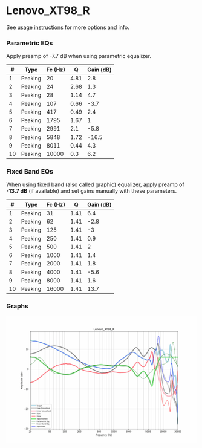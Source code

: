 # Lenovo_XT98_R
See [usage instructions](https://github.com/jaakkopasanen/AutoEq#usage) for more options and info.

### Parametric EQs
Apply preamp of -7.7 dB when using parametric equalizer.

|   # | Type    |   Fc (Hz) |    Q |   Gain (dB) |
|-----|---------|-----------|------|-------------|
|   1 | Peaking |        20 | 4.81 |         2.8 |
|   2 | Peaking |        24 | 2.68 |         1.3 |
|   3 | Peaking |        28 | 1.14 |         4.7 |
|   4 | Peaking |       107 | 0.66 |        -3.7 |
|   5 | Peaking |       417 | 0.49 |         2.4 |
|   6 | Peaking |      1795 | 1.67 |         1   |
|   7 | Peaking |      2991 | 2.1  |        -5.8 |
|   8 | Peaking |      5848 | 1.72 |       -16.5 |
|   9 | Peaking |      8011 | 0.44 |         4.3 |
|  10 | Peaking |     10000 | 0.3  |         6.2 |

### Fixed Band EQs
When using fixed band (also called graphic) equalizer, apply preamp of **-13.7 dB** (if available) and set gains manually with these parameters.

|   # | Type    |   Fc (Hz) |    Q |   Gain (dB) |
|-----|---------|-----------|------|-------------|
|   1 | Peaking |        31 | 1.41 |         6.4 |
|   2 | Peaking |        62 | 1.41 |        -2.8 |
|   3 | Peaking |       125 | 1.41 |        -3   |
|   4 | Peaking |       250 | 1.41 |         0.9 |
|   5 | Peaking |       500 | 1.41 |         2   |
|   6 | Peaking |      1000 | 1.41 |         1.4 |
|   7 | Peaking |      2000 | 1.41 |         1.8 |
|   8 | Peaking |      4000 | 1.41 |        -5.6 |
|   9 | Peaking |      8000 | 1.41 |         1.6 |
|  10 | Peaking |     16000 | 1.41 |        13.7 |

### Graphs
![](./Lenovo_XT98_R.png)
